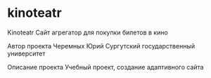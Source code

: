 # kinoteatr
Kinoteatr
Сайт агрегатор для покупки билетов в кино

Автор проекта
Черемных Юрий Сургутский государственный университет

Описание проекта
Учебный проект, создание адаптивного сайта
